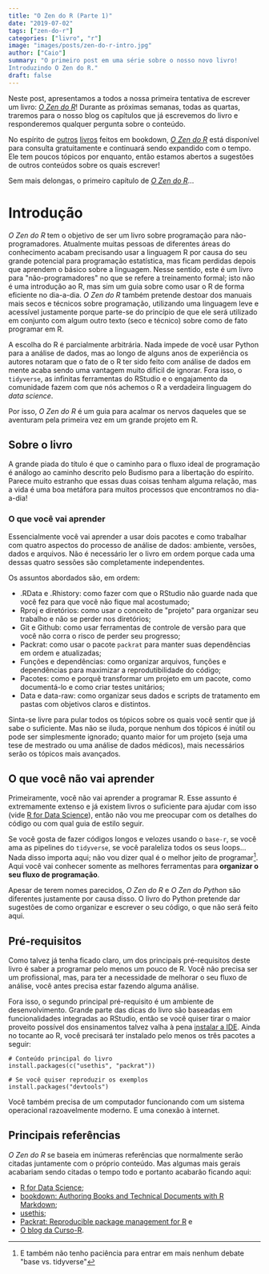 ```yaml
---
title: "O Zen do R (Parte 1)"
date: "2019-07-02"
tags: ["zen-do-r"]
categories: ["livro", "r"]
image: "images/posts/zen-do-r-intro.jpg"
author: ["Caio"]
summary: "O primeiro post em uma série sobre o nosso novo livro!
Introduzindo O Zen do R."
draft: false
---
```


Neste post, apresentamos a todos a nossa primeira tentativa de escrever um
livro: [*O Zen do R*](https://curso-r.github.io/zen-do-r/)! Durante as próximas
semanas, todas as quartas, traremos para o nosso blog os capítulos que já
escrevemos do livro e responderemos qualquer pergunta sobre o conteúdo.

No espírito de [outros](https://r4ds.had.co.nz/) [livros](https://r-pkgs.org/)
feitos em bookdown, [*O Zen do R*](https://curso-r.github.io/zen-do-r/) está
disponível para consulta gratuitamente e continuará sendo expandido com o tempo.
Ele tem poucos tópicos por enquanto, então estamos abertos a sugestões de outros
conteúdos sobre os quais escrever!

Sem mais delongas, o primeiro capítulo de
[*O Zen do R*](https://curso-r.github.io/zen-do-r/)...

# Introdução

*O Zen do R* tem o objetivo de ser um livro sobre programação para
não-programadores. Atualmente muitas pessoas de diferentes áreas do conhecimento
acabam precisando usar a linguagem R por causa do seu grande potencial para
programação estatística, mas ficam perdidas depois que aprendem o básico sobre a
linguagem. Nesse sentido, este é um livro para "não-programadores" no que se
refere a treinamento formal; isto não é uma introdução ao R, mas sim um guia
sobre como usar o R de forma eficiente no dia-a-dia. *O Zen do R* também
pretende destoar dos manuais mais secos e técnicos sobre programação, utilizando
uma linguagem leve e acessível justamente porque parte-se do princípio de que
ele será utilizado em conjunto com algum outro texto (seco e técnico) sobre como
de fato programar em R.

A escolha do R é parcialmente arbitrária. Nada impede de você usar Python para
a análise de dados, mas ao longo de alguns anos de experiência os autores
notaram que o fato de o R ter sido feito com análise de dados em mente acaba
sendo uma vantagem muito difícil de ignorar. Fora isso, o `tidyverse`, as
infinitas ferramentas do RStudio e o engajamento da comunidade fazem com que
nós achemos o R a verdadeira linguagem do *data science*.

Por isso, *O Zen do R* é um guia para acalmar os nervos daqueles que se
aventuram pela primeira vez em um grande projeto em R.

## Sobre o livro

A grande piada do título é que o caminho para o fluxo ideal de programação é
análogo ao caminho descrito pelo Budismo para a libertação do espírito.
Parece muito estranho que essas duas coisas tenham alguma relação, mas a vida
é uma boa metáfora para muitos processos que encontramos no dia-a-dia!

### O que você vai aprender

Essencialmente você vai aprender a usar dois pacotes e como trabalhar com quatro
aspectos do processo de análise de dados: ambiente, versões, dados e arquivos.
Não é necessário ler o livro em ordem porque cada uma dessas quatro sessões são
completamente independentes.

Os assuntos abordados são, em ordem:

- .RData e .Rhistory: como fazer com que o RStudio não guarde nada que você fez
para que você não fique mal acostumado;
- Rproj e diretórios: como usar o conceito de "projeto" para organizar seu
trabalho e não se perder nos diretórios;
- Git e Github: como usar ferramentas de controle de versão para que você
não corra o risco de perder seu progresso;
- Packrat: como usar o pacote `packrat` para manter suas dependências em ordem
e atualizadas;
- Funções e dependências: como organizar arquivos, funções e dependências para
maximizar a reprodutibilidade do código;
- Pacotes: como e porquê transformar um projeto em um pacote, como documentá-lo
e como criar testes unitários;
- Data e data-raw: como organizar seus dados e scripts de tratamento em pastas
com objetivos claros e distintos.

Sinta-se livre para pular todos os tópicos sobre os quais você sentir que já
sabe o suficiente. Mas não se iluda, porque nenhum dos tópicos é inútil ou pode
ser simplesmente ignorado; quanto maior for um projeto (seja uma tese de
mestrado ou uma análise de dados médicos), mais necessários serão os tópicos
mais avançados.

## O que você não vai aprender

Primeiramente, você não vai aprender a programar R. Esse assunto é extremamente
extenso e já existem livros o suficiente para ajudar com isso (vide
[R for Data Science](https://r4ds.had.co.nz/)), então não vou me preocupar
com os detalhes do código ou com qual guia de estilo seguir.

Se você gosta de fazer códigos longos e velozes usando o `base-r`, se você
ama as pipelines do `tidyverse`, se você paraleliza todos os seus loops...
Nada disso importa aqui; não vou dizer qual é o melhor jeito de programar[^1].
Aqui você vai conhecer somente as melhores ferramentas para **organizar o seu
fluxo de programação**.

[^1]: E também não tenho paciência para entrar em mais nenhum debate "base vs. tidyverse"

Apesar de terem nomes parecidos, *O Zen do R* e *O Zen do Python* são diferentes
justamente por causa disso. O livro do Python pretende dar sugestões de como
organizar e escrever o seu código, o que não será feito aqui.

## Pré-requisitos

Como talvez já tenha ficado claro, um dos principais pré-requisitos deste livro
é saber a programar pelo menos um pouco de R. Você não precisa ser um
profissional, mas, para ter a necessidade de melhorar o seu fluxo de análise,
você antes precisa estar fazendo alguma análise.

Fora isso, o segundo principal pré-requisito é um ambiente de desenvolvimento.
Grande parte das dicas do livro são baseadas em funcionalidades integradas ao
RStudio, então se você quiser tirar o maior proveito possível dos ensinamentos
talvez valha à pena
[instalar a IDE](https://www.rstudio.com/products/rstudio/download/). Ainda
no tocante ao R, você precisará ter instalado pelo menos os três pacotes a
seguir:

```{r, eval=FALSE}
# Conteúdo principal do livro
install.packages(c("usethis", "packrat"))

# Se você quiser reproduzir os exemplos
install.packages("devtools")
```

Você também precisa de um computador funcionando com um sistema operacional
razoavelmente moderno. E uma conexão à internet.

## Principais referências

*O Zen do R* se baseia em inúmeras referências que normalmente serão citadas
juntamente com o próprio conteúdo. Mas algumas mais gerais acabariam sendo
citadas o tempo todo e portanto acabarão ficando aqui:

- [R for Data Science](https://r4ds.had.co.nz/);
- [bookdown: Authoring Books and Technical Documents with R Markdown](https://bookdown.org/yihui/bookdown/);
- [usethis](https://usethis.r-lib.org/);
- [Packrat: Reproducible package management for R](https://rstudio.github.io/packrat/) e
- [O blog da Curso-R](https://www.curso-r.com/blog/).
